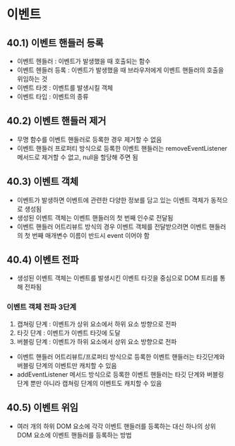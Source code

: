 # 이벤트

## 40.1) 이벤트 핸들러 등록
- 이벤트 헨들러 : 이벤트가 발생했을 때 호출되는 함수
- 이벤트 헨들러 등록 : 이벤트가 발생했을 때 브라우저에게 이벤트 핸들러의 호출을 위임하는 것
- 이벤트 타겟 : 이벤트를 발생시킬 객체
- 이벤트 타입 : 이벤트의 종류

## 40.2) 이벤트 핸들러 제거
- 무명 함수를 이벤트 핸들러로 등록한 경우 제거할 수 없음
- 이벤트 핸들러 프로퍼티 방식으로 등록한 이벤트 핸들러는 removeEventListener 메서드로 제거할 수 없고, null을 할당해 주면 됨

## 40.3) 이벤트 객체
- 이벤트가 발생하면 이벤트에 관련한 다양한 정보를 담고 있는 이벤트 객체가 동적으로 생성됨
- 생성된 이벤트 객체는 이벤트 핸들러의 첫 번째 인수로 전달됨
- 이벤트 핸들러 어트리뷰트 방식의 경우 이벤트 객체를 전달받으려면 이벤트 핸들러의 첫 번째 매개변수 이름이 반드시 event 이어야 함

## 40.4) 이벤트 전파
- 생성된 이벤트 객체는 이벤트를 발생시킨 이벤트 타깃을 중심으로 DOM 트리를 통해 전파됨
### 이벤트 객체 전파 3단계
1. 캡쳐링 단계 : 이벤트가 상위 요소에서 하위 요소 방향으로 전파
2. 타깃 단계 : 이벤트가 이벤트 타깃에 도달
3. 버블링 단계 : 이벤트가 하위 요소에서 상위 요소 방향으로 전파
- 이벤트 핸들러 어트리뷰트/프로퍼티 방식으로 등록한 이벤트 핸들러는 타깃단계와 버블링 단계의 이벤트만 캐치할 수 있음
- addEventListener 메서드 방식으로 등록한 이벤트 핸들러는 타깃 단계와 버블링 단계 뿐만 아니라 캡쳐링 단계의 이벤트도 캐치할 수 있음

## 40.5) 이벤트 위임
- 여러 개의 하위 DOM 요소에 각각 이벤트 핸들러를 등록하는 대신 하나의 상위 DOM 요소에 이벤트 핸들러를 등록하는 방법